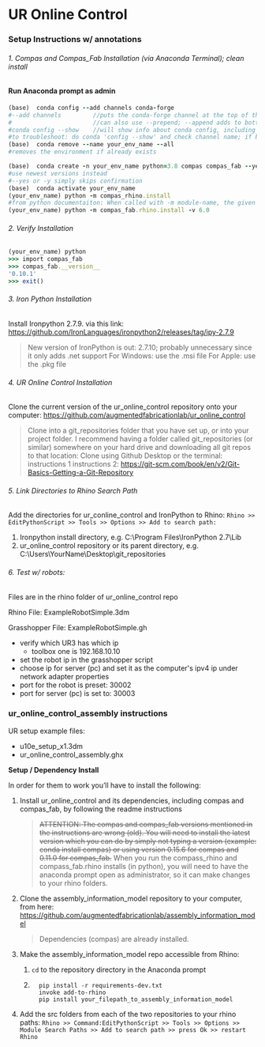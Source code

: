 # UR Online Control
### Setup Instructions w/ annotations

###### 1. Compas and Compas_Fab Installation (via Anaconda Terminal); clean install

#### Run Anaconda prompt as admin

```ruby
(base)  conda config --add channels conda-forge
#--add channels         //puts the conda-forge channel at the top of the channels priority list;
#                       //can also use --prepend; --append adds to bottom of list
#conda config --show    //will show info about conda config, including existing channels
#to troubleshoot: do conda 'config --show' and check channel name; if bad use: 'conda remove -c [CHANNEL NAME]' then add again
(base)  conda remove --name your_env_name --all
#removes the environment if already exists

(base)  conda create -n your_env_name python=3.8 compas compas_fab --yes
#use newest versions instead
#--yes or -y simply skips confirmation
(base)  conda activate your_env_name
(your_env_name) python -m compas_rhino.install
#from python documentaiton: When called with -m module-name, the given module is located on the Python module path and executed as a script.
(your_env_name) python -m compas_fab.rhino.install -v 6.0
```

###### 2. Verify Installation
```ruby
(your_env_name) python
>>> import compas_fab
>>> compas_fab.__version__
'0.10.1'
>>> exit()
```

###### 3. Iron Python Installation
Install Ironpython 2.7.9. via this link: https://github.com/IronLanguages/ironpython2/releases/tag/ipy-2.7.9
> New version of IronPython is out: 2.7.10; probably unnecessary since it only adds .net support
> For Windows: use the .msi file
> For Apple: use the .pkg file

###### 4. UR Online Control Installation
Clone the current version of the ur_online_control repository onto your computer: https://github.com/augmentedfabricationlab/ur_online_control
> Clone into a git_repositories folder that you have set up, or into your project folder.
> I recommend having a folder called git_repositories (or similar) somewhere on your hard drive and downloading all git repos to that location:
Clone using Github Desktop or the terminal:
instructions 1
instructions 2: https://git-scm.com/book/en/v2/Git-Basics-Getting-a-Git-Repository

###### 5. Link Directories to Rhino Search Path
Add the directories for ur_conline_control and IronPython to Rhino: `Rhino >> EditPythonScript >> Tools >> Options >> Add to search path:`
1. Ironpython install directory, e.g. C:\Program Files\IronPython 2.7\Lib
2. ur_online_control repository or its parent directory, e.g. C:\Users\YourName\Desktop\git_repositories

###### 6. Test w/ robots:
Files are in the rhino folder of ur_online_control repo

Rhino File: ExampleRobotSimple.3dm

Grasshopper File: ExampleRobotSimple.gh
- verify which UR3 has which ip
  - toolbox one is 192.168.10.10
- set the robot ip in the grasshopper script
- choose ip for server (pc) and set it as the computer's ipv4 ip under network adapter properties
- port for the robot is preset: 30002
- port for server (pc) is set to: 30003

### ur_online_control_assembly instructions

UR setup example files:
- u10e_setup_x1.3dm
- ur_online_control_assembly.ghx

**Setup / Dependency Install**

In order for them to work you’ll have to install the following:

1. Install ur_online_control and its dependencies, including compas and compas_fab, by following the readme instructions
    > ~~ATTENTION: The compas and compas_fab versions mentioned in the instructions are wrong (old). You will need to install the latest version which you can do by simply not typing a version (example: conda install compas) or using version 0.15.6 for compas and 0.11.0 for compas_fab.~~
    > When you run the compass_rhino and compass_fab.rhino installs (in python), you will need to have the anaconda prompt open as administrator, so it can make changes to your rhino folders.

2. Clone the assembly_information_model repository to your computer, from here: https://github.com/augmentedfabricationlab/assembly_information_model
    > Dependencies (compas) are already installed.

3. Make the assembly_information_model repo accessible from Rhino:
   1. `cd` to the repository directory in the Anaconda prompt
   1. ```
        pip install -r requirements-dev.txt
        invoke add-to-rhino
        pip install your_filepath_to_assembly_information_model
        ```

4. Add the src folders from each of the two repositories to your rhino paths: `Rhino >> Command:EditPythonScript >> Tools >> Options >> Module Search Paths >> Add to search path >> press Ok >> restart Rhino`


